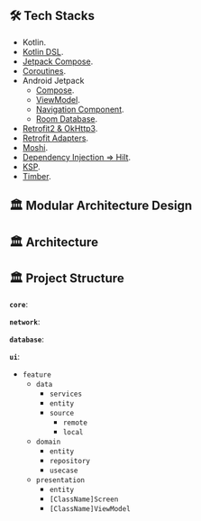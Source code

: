 ## 🛠 Tech Stacks

- Kotlin.
- [Kotlin DSL](https://docs.gradle.org/current/userguide/kotlin_dsl.html).
- [Jetpack Compose](https://developer.android.com/jetpack/compose).
- [Coroutines](https://kotlinlang.org/docs/coroutines-overview.html).
- Android Jetpack
  - [Compose](https://developer.android.com/jetpack/compose?gclid=CjwKCAjwvNaYBhA3EiwACgndguAbK-Q9IVtJx1wkM85Nt-pI5JMCRKTD4O-wPeu-vyLBxFhkB6XESBoClKQQAvD_BwE&gclsrc=aw.ds).
  - [ViewModel](https://developer.android.com/topic/libraries/architecture/viewmodel?gclid=CjwKCAjwvNaYBhA3EiwACgndgjUoa6vdlcCNKAF9x1TQVGibh7eKA2BieACmNWUhWw2Sr-Fo37glTRoCH20QAvD_BwE&gclsrc=aw.ds).
  - [Navigation Component](https://developer.android.com/guide/navigation?gclid=Cj0KCQjwmdGYBhDRARIsABmSEeO1MpKCj6KtTR3A6AHdrUEPq80CEvj3J7PbWADTdMGd4_6Sz6lxYW4aAs-5EALw_wcB&gclsrc=aw.ds).
  - [Room Database](https://developer.android.com/jetpack/androidx/releases/room?gclid=Cj0KCQjwmdGYBhDRARIsABmSEeP5InkhjXrGeyQ6tMQhtSWktfRdwHaOoxRRQ7dAPRhmVzNJ8eAcwO4aAtYdEALw_wcB&gclsrc=aw.ds).
- [Retrofit2 & OkHttp3](https://github.com/square/retrofit).
- [Retrofit Adapters](https://github.com/skydoves/retrofit-adapters).
- [Moshi](https://github.com/square/moshi).
- [Dependency Injection => Hilt](https://dagger.dev/hilt/).
- [KSP](https://github.com/google/ksp).
- [Timber](https://github.com/JakeWharton/timber).

## 🏛️ Modular Architecture Design

## 🏛️ Architecture

## 🏛️ Project Structure

**`core`**:

**`network`**:

**`database`**:

**`ui`**:

* `feature`
  - `data`
      - `services`
      - `entity`
      - `source`
        - `remote`
        - `local`
  - `domain`
      - `entity`
      - `repository`
      - `usecase`
  - `presentation`
      - `entity`
      - `[ClassName]Screen`
      - `[ClassName]ViewModel`
